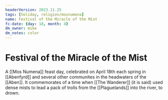 ```yaml
---
headerVersion: 2023.11.25
tags: [holiday, religion/mosnumena]
name: Festival of the Miracle of the Mist
fc-date: {day: 18, month: 4}
dm_owner: mike
dm_notes: color
---
```

# Festival of the Miracle of the Mist

A [[Mos Numena]] feast day, celebrated on April 18th each spring in [[Abenfyrd]] and several other communites in the headwaters of the [[Aben]]. It commemorates of a time when [[The Wanderer]] (it is said) used dense mists to lead a pack of trolls from the [[Plaguelands]] into the river, to drown. 